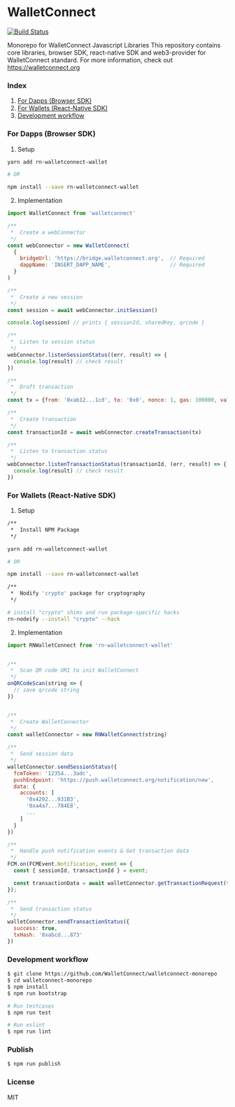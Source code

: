 # WalletConnect

[![Build Status](https://travis-ci.org/WalletConnect/walletconnect-monorepo.svg?branch=master)](https://travis-ci.org/WalletConnect/walletconnect-monorepo)

Monorepo for WalletConnect Javascript Libraries
This repository contains core libraries, browser SDK, react-native SDK and web3-provider for WalletConnect standard.
For more information, check out https://walletconnect.org

### Index

1. [For Dapps (Browser SDK)](#for-dapps-browser-sdk)
2. [For Wallets (React-Native SDK)](#for-wallets-react-native-sdk)
3. [Development workflow](#development-workflow)


### For Dapps (Browser SDK)

1. Setup

```bash
yarn add rn-walletconnect-wallet

# OR

npm install --save rn-walletconnect-wallet
```

2. Implementation

```js
import WalletConnect from 'walletconnect'

/**
 *  Create a webConnector
 */
const webConnector = new WalletConnect(
  {
    bridgeUrl: 'https://bridge.walletconnect.org',  // Required
    dappName: 'INSERT_DAPP_NAME',                   // Required
  }
)

/**
 *  Create a new session
 */
const session = await webConnector.initSession()

console.log(session) // prints { sessionId, sharedKey, qrcode }

/**
 *  Listen to session status
 */
webConnector.listenSessionStatus((err, result) => {
  console.log(result) // check result
})

/**
 *  Draft transaction
 */
const tx = {from: '0xab12...1cd', to: '0x0', nonce: 1, gas: 100000, value: 0, data: '0x0'}

/**
 *  Create transaction
 */
const transactionId = await webConnector.createTransaction(tx)

/**
 *  Listen to transaction status
 */
webConnector.listenTransactionStatus(transactionId, (err, result) => {
  console.log(result) // check result
})
```

### For Wallets (React-Native SDK)

1.  Setup

```bash
/**
 *  Install NPM Package
 */

yarn add rn-walletconnect-wallet

# OR

npm install --save rn-walletconnect-wallet

/**
 *  Nodify 'crypto' package for cryptography
 */

# install "crypto" shims and run package-specific hacks
rn-nodeify --install "crypto" --hack
```

2. Implementation

```js
import RNWalletConnect from 'rn-walletconnect-wallet'


/**
 *  Scan QR code URI to init WalletConnect
 */
onQRCodeScan(string => {
  // save qrcode string
})


/**
 *  Create WalletConnector
 */
const walletConnector = new RNWalletConnect(string)

/**
 *  Send session data
 */
walletConnector.sendSessionStatus({
  fcmToken: '12354...3adc',
  pushEndpoint: 'https://push.walletconnect.org/notification/new',  
  data: {
    accounts: [
      '0x4292...931B3',
      '0xa4a7...784E8',
      ...
    ]
  }
})

/**
 *  Handle push notification events & Get transaction data
 */
FCM.on(FCMEvent.Notification, event => {
  const { sessionId, transactionId } = event;

  const transactionData = await walletConnector.getTransactionRequest(transactionId);
});

/**
 *  Send transaction status
 */
walletConnector.sendTransactionStatus({
  success: true,
  txHash: '0xabcd...873'
})
```

### Development workflow

```bash
$ git clone https://github.com/WalletConnect/walletconnect-monorepo
$ cd walletconnect-monorepo
$ npm install
$ npm run bootstrap

# Run testcases
$ npm run test

# Run eslint
$ npm run lint
```

### Publish

```bash
$ npm run publish
```

### License

MIT
